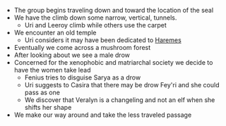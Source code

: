 <!-- TITLE: 2019 11 30 -->
<!-- SUBTITLE: A quick summary of 2019 11 30 -->


* The group begins traveling down and toward the location of the seal
* We have the climb down some narrow, vertical, tunnels.
	* Uri and Leeroy climb while others use the carpet
* We encounter an old temple
	* Uri considers it may have been dedicated to [Haremes](http://elestel.eastus2.cloudapp.azure.com/public/lore/pantheon)
* Eventually we come across a mushroom forest
* After looking about we see a male drow
* Concerned for the xenophobic and matriarchal society we decide to have the women take lead
	* Fenius tries to disguise Sarya as a drow
	* Uri suggests to Casira that there may be drow Fey'ri and she could pass as one
	* We discover that Veralyn is a changeling and not an elf when she shifts her shape
* We make our way around and take the less traveled passage